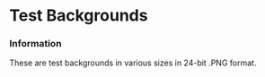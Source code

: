 # Test Backgrounds


### Information

These are test backgrounds in various sizes in 24-bit .PNG format.
